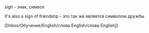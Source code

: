 sigh - знак, символ

it's also a sign of friendshp - это так же является символом дружбы

[[Inbox/Обучение/English/слова English/слова English]]
